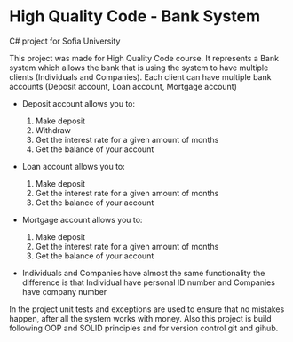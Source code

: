 # High Quality Code - Bank System
C# project for Sofia University

This project was made for High Quality Code course.
It represents a Bank system which allows the bank
that is using the system to have multiple clients
(Individuals and Companies). Each client can have multiple
bank accounts (Deposit account, Loan account, Mortgage account)

- Deposit account allows you to:
    1. Make deposit
    2. Withdraw
    3. Get the interest rate for a given amount of months
    4. Get the balance of your account

- Loan account allows you to:
    1. Make deposit
    2. Get the interest rate for a given amount of months
    3. Get the balance of your account

- Mortgage account allows you to:
    1. Make deposit
    2. Get the interest rate for a given amount of months
    3. Get the balance of your account

- Individuals and Companies have almost the same functionality 
the difference is that Individual have personal ID number and
Companies have company number

In the project unit tests and exceptions are used to ensure
that no mistakes happen, after all the system works with money.
Also this project is build following OOP and SOLID principles
and for version control git and gihub.
